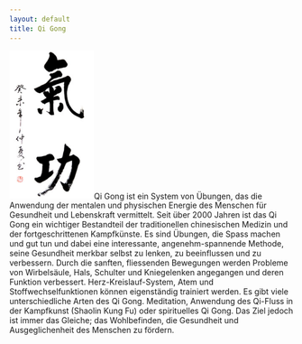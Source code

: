 ```yaml
---
layout: default
title: Qi Gong
---
```


<img class="right" src="/images/qigong.jpg" alt="Qi Gong" width="150px">Qi Gong ist ein System von Übungen, das die Anwendung der mentalen und physischen Energie des Menschen für Gesundheit und Lebenskraft vermittelt.
Seit über 2000 Jahren ist das Qi Gong ein wichtiger Bestandteil der traditionellen chinesischen Medizin und der fortgeschrittenen Kampfkünste.
Es sind Übungen, die Spass machen und gut tun und dabei eine interessante, angenehm-spannende Methode, seine Gesundheit merkbar selbst zu lenken, zu beeinflussen und zu verbessern. Durch die sanften, fliessenden Bewegungen werden Probleme von Wirbelsäule, Hals, Schulter und Kniegelenken angegangen und deren Funktion verbessert. 
Herz-Kreislauf-System, Atem und Stoffwechselfunktionen können eigenständig trainiert werden.
Es gibt viele unterschiedliche Arten des Qi Gong. Meditation, Anwendung des Qi-Fluss in der Kampfkunst (Shaolin Kung Fu) oder spirituelles Qi Gong. Das Ziel jedoch ist immer das Gleiche; das Wohlbefinden, die Gesundheit und Ausgeglichenheit des Menschen zu fördern.

<p style="clear: both;"></p>